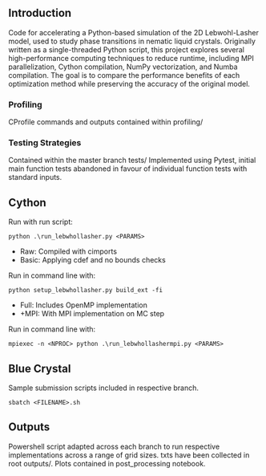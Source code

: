 ## Introduction
Code for accelerating a Python-based simulation of the 2D Lebwohl-Lasher model, used to study phase transitions in nematic liquid crystals. Originally written as a single-threaded Python script, this project explores several high-performance computing techniques to reduce runtime, including MPI parallelization, Cython compilation, NumPy vectorization, and Numba compilation. The goal is to compare the performance benefits of each optimization method while preserving the accuracy of the original model.

### Profiling
CProfile commands and outputs contained within profiling/

### Testing Strategies
Contained within the master branch tests/
Implemented using Pytest, initial main function tests abandoned in favour of individual function tests with standard inputs.

## Cython 
Run with run script:

`python .\run_lebwhollasher.py <PARAMS>`

- Raw: Compiled with cimports
- Basic: Applying cdef and no bounds checks

Run in command line with:

`python setup_lebwhollasher.py build_ext -fi`

- Full: Includes OpenMP implementation
- +MPI: With MPI implementation on MC step

Run in command line with:

  `mpiexec -n <NPROC> python .\run_lebwhollashermpi.py <PARAMS>`

## Blue Crystal
Sample submission scripts included in respective branch.

`sbatch <FILENAME>.sh`

## Outputs
Powershell script adapted across each branch to run respective implementations across a range of grid sizes. txts have been collected in root outputs/. Plots contained in post_processing notebook. 
